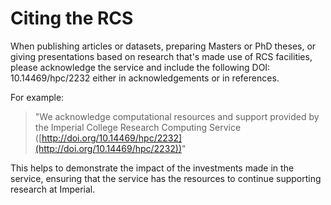 # Citing the RCS

When publishing articles or datasets, preparing Masters or PhD theses, or giving presentations based on research that's made use of RCS facilities, please acknowledge the service and include the following DOI: 10.14469/hpc/2232 either in acknowledgements or in references.

For example:

> "We acknowledge computational resources and support provided by the Imperial College Research Computing Service ([http://doi.org/10.14469/hpc/2232](http://doi.org/10.14469/hpc/2232))"

This helps to demonstrate the impact of the investments made in the service, ensuring that the service has the resources to continue supporting research at Imperial.